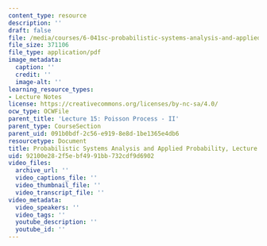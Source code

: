 ```yaml
---
content_type: resource
description: ''
draft: false
file: /media/courses/6-041sc-probabilistic-systems-analysis-and-applied-probability-fall-2013/92100e282f5ebf4991bb732cdf9d6902_MIT6_041SCF13_L15.pdf
file_size: 371106
file_type: application/pdf
image_metadata:
  caption: ''
  credit: ''
  image-alt: ''
learning_resource_types:
- Lecture Notes
license: https://creativecommons.org/licenses/by-nc-sa/4.0/
ocw_type: OCWFile
parent_title: 'Lecture 15: Poisson Process - II'
parent_type: CourseSection
parent_uid: 091b0bdf-2c56-e919-8e8d-1be1365e4db6
resourcetype: Document
title: Probabilistic Systems Analysis and Applied Probability, Lecture 15
uid: 92100e28-2f5e-bf49-91bb-732cdf9d6902
video_files:
  archive_url: ''
  video_captions_file: ''
  video_thumbnail_file: ''
  video_transcript_file: ''
video_metadata:
  video_speakers: ''
  video_tags: ''
  youtube_description: ''
  youtube_id: ''
---
```

